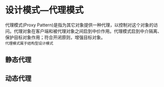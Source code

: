 # 设计模式—代理模式
代理模式(Proxy Pattern)是指为其它对象提供一种代理，以控制对这个对象的访问。代理对象在客户端和被代理对象之间启到中价作用。代理模式启到中介隔离、保护目标对象作用；符合开闭原则，增强目标对象。  
`代理模式属于结构型设计模式`
## 静态代理

## 动态代理

